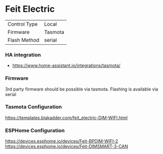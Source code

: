 # Feit Electric

|    |    |
| -- | -- |
| Control Type | Local |
| Firmware | Tasmota |
| Flash Method | serial |

### HA integration
- https://www.home-assistant.io/integrations/tasmota/

### Firmware
3rd party firmware should be possible via tasmota. Flashing is available via serial

### Tasmota Configuration
https://templates.blakadder.com/feit_electric-DIM-WIFI.html

### ESPHome Configuration
https://devices.esphome.io/devices/Feit-BPDIM-WIFI-2
https://devices.esphome.io/devices/Feit-DIMSMART-3-CAN